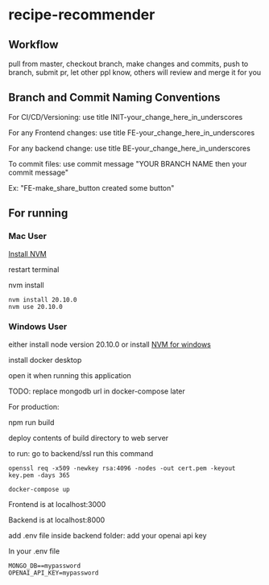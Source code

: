 # recipe-recommender

## Workflow

pull from master, checkout branch, make changes and commits, push to branch, submit pr, let other ppl know, others will review and merge it for you

## Branch and Commit Naming Conventions

For CI/CD/Versioning: use title INIT-your_change_here_in_underscores

For any Frontend changes: use title FE-your_change_here_in_underscores

For any backend change: use title BE-your_change_here_in_underscores

To commit files: use commit message "YOUR BRANCH NAME then your commit message"

Ex: "FE-make_share_button created some button"

## For running
### Mac User

[Install NVM](https://github.com/nvm-sh/nvm#installing-and-updating)

restart terminal

nvm install

```
nvm install 20.10.0
nvm use 20.10.0
```
### Windows User
either install node version 20.10.0
or install [NVM for windows](https://github.com/coreybutler/nvm-windows)

install docker desktop

open it when running this application

TODO: replace mongodb url in docker-compose later

For production:

npm run build

deploy contents of build directory to web server

to run:
go to backend/ssl 
run this command
```
openssl req -x509 -newkey rsa:4096 -nodes -out cert.pem -keyout key.pem -days 365

```

```
docker-compose up
```

Frontend is at localhost:3000

Backend is at localhost:8000

add .env file inside backend folder:
add your openai api key

In your .env file
```
MONGO_DB==mypassword
OPENAI_API_KEY=mypassword
```